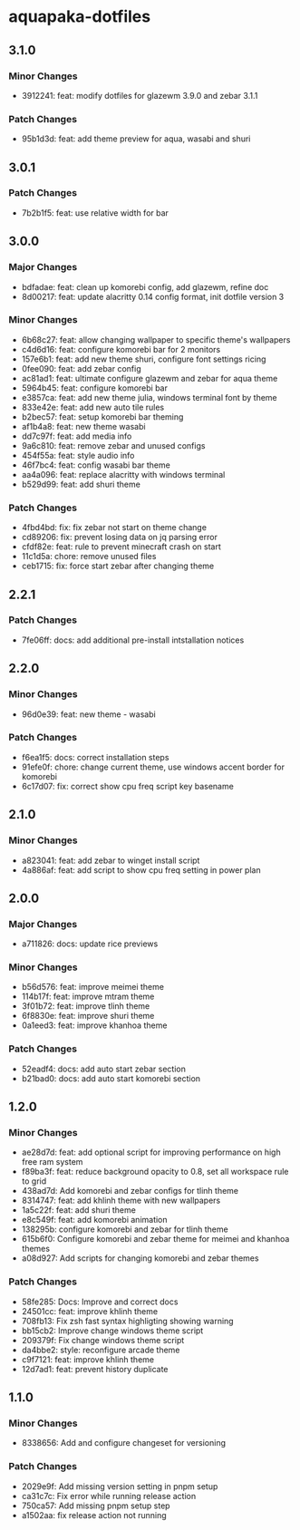 # aquapaka-dotfiles

## 3.1.0

### Minor Changes

- 3912241: feat: modify dotfiles for glazewm 3.9.0 and zebar 3.1.1

### Patch Changes

- 95b1d3d: feat: add theme preview for aqua, wasabi and shuri

## 3.0.1

### Patch Changes

- 7b2b1f5: feat: use relative width for bar

## 3.0.0

### Major Changes

- bdfadae: feat: clean up komorebi config, add glazewm, refine doc
- 8d00217: feat: update alacritty 0.14 config format, init dotfile version 3

### Minor Changes

- 6b68c27: feat: allow changing wallpaper to specific theme's wallpapers
- c4d6d16: feat: configure komorebi bar for 2 monitors
- 157e6b1: feat: add new theme shuri, configure font settings ricing
- 0fee090: feat: add zebar config
- ac81ad1: feat: ultimate configure glazewm and zebar for aqua theme
- 5964b45: feat: configure komorebi bar
- e3857ca: feat: add new theme julia, windows terminal font by theme
- 833e42e: feat: add new auto tile rules
- b2bec57: feat: setup komorebi bar theming
- af1b4a8: feat: new theme wasabi
- dd7c97f: feat: add media info
- 9a6c810: feat: remove zebar and unused configs
- 454f55a: feat: style audio info
- 46f7bc4: feat: config wasabi bar theme
- aa4a096: feat: replace alacritty with windows terminal
- b529d99: feat: add shuri theme

### Patch Changes

- 4fbd4bd: fix: fix zebar not start on theme change
- cd89206: fix: prevent losing data on jq parsing error
- cfdf82e: feat: rule to prevent minecraft crash on start
- 11c1d5a: chore: remove unused files
- ceb1715: fix: force start zebar after changing theme

## 2.2.1

### Patch Changes

- 7fe06ff: docs: add additional pre-install intstallation notices

## 2.2.0

### Minor Changes

- 96d0e39: feat: new theme - wasabi

### Patch Changes

- f6ea1f5: docs: correct installation steps
- 91efe0f: chore: change current theme, use windows accent border for komorebi
- 6c17d07: fix: correct show cpu freq script key basename

## 2.1.0

### Minor Changes

- a823041: feat: add zebar to winget install script
- 4a886af: feat: add script to show cpu freq setting in power plan

## 2.0.0

### Major Changes

- a711826: docs: update rice previews

### Minor Changes

- b56d576: feat: improve meimei theme
- 114b17f: feat: improve mtram theme
- 3f01b72: feat: improve tlinh theme
- 6f8830e: feat: improve shuri theme
- 0a1eed3: feat: improve khanhoa theme

### Patch Changes

- 52eadf4: docs: add auto start zebar section
- b21bad0: docs: add auto start komorebi section

## 1.2.0

### Minor Changes

- ae28d7d: feat: add optional script for improving performance on high free ram system
- f89ba3f: feat: reduce background opacity to 0.8, set all workspace rule to grid
- 438ad7d: Add komorebi and zebar configs for tlinh theme
- 8314747: feat: add khlinh theme with new wallpapers
- 1a5c22f: feat: add shuri theme
- e8c549f: feat: add komorebi animation
- 138295b: configure komorebi and zebar for tlinh theme
- 615b6f0: Configure komorebi and zebar theme for meimei and khanhoa themes
- a08d927: Add scripts for changing komorebi and zebar themes

### Patch Changes

- 58fe285: Docs: Improve and correct docs
- 24501cc: feat: improve khlinh theme
- 708fb13: Fix zsh fast syntax highligting showing warning
- bb15cb2: Improve change windows theme script
- 209379f: Fix change windows theme script
- da4bbe2: style: reconfigure arcade theme
- c9f7121: feat: improve khlinh theme
- 12d7ad1: feat: prevent history duplicate

## 1.1.0

### Minor Changes

- 8338656: Add and configure changeset for versioning

### Patch Changes

- 2029e9f: Add missing version setting in pnpm setup
- ca31c7c: Fix error while running release action
- 750ca57: Add missing pnpm setup step
- a1502aa: fix release action not running
